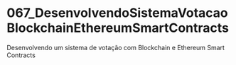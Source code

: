 # 067_DesenvolvendoSistemaVotacaoBlockchainEthereumSmartContracts
Desenvolvendo um sistema de votação com Blockchain e Ethereum Smart Contracts
